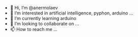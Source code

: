 - 👋 Hi, I’m @anermolaev
- 👀 I’m interested in artificial intelligence, pyphon, arduino ...
- 🌱 I’m currently learning arduino
- 💞️ I’m looking to collaborate on ...
- 📫 How to reach me ...

<!---
anermolaev/anermolaev is a ✨ special ✨ repository because its `README.md` (this file) appears on your GitHub profile.
You can click the Preview link to take a look at your changes.
--->
